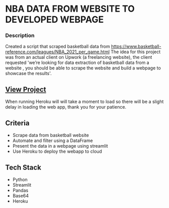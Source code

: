 
# NBA DATA FROM WEBSITE TO DEVELOPED WEBPAGE

### Description
Created a script that scraped basketball data from <https://www.basketball-reference.com/leagues/NBA_2021_per_game.html>
The idea for this project was from an actual client on Upwork (a freelancing website), the client requested 'we’re looking for data extraction of basketball data from a website , you should be able to scrape the website and build a webpage to showcase the results'.

## [View Project](https://ful-nba.herokuapp.com/)
When running Heroku will will take a moment to load so there will be a slight delay in loading the web app, thank you for your patience.

## Criteria 
- Scrape data from basketball website
- Automate and filter using a DataFrame
- Present the data in a webpage using streamlit
- Use Heroku to deploy the webapp to cloud

## Tech Stack
- Python
- Streamlit
- Pandas
- Base64
- Heroku

